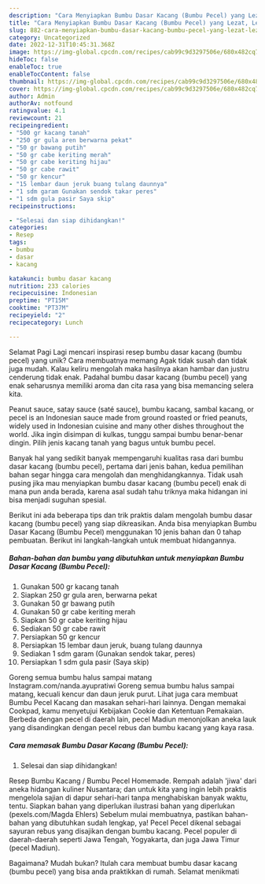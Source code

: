 ```yaml
---
description: "Cara Menyiapkan Bumbu Dasar Kacang (Bumbu Pecel) yang Lezat, Lezat"
title: "Cara Menyiapkan Bumbu Dasar Kacang (Bumbu Pecel) yang Lezat, Lezat"
slug: 882-cara-menyiapkan-bumbu-dasar-kacang-bumbu-pecel-yang-lezat-lezat
category: Uncategorized
date: 2022-12-31T10:45:31.368Z
image: https://img-global.cpcdn.com/recipes/cab99c9d3297506e/680x482cq70/bumbu-dasar-kacang-bumbu-pecel-foto-resep-utama.jpg
hideToc: false
enableToc: true
enableTocContent: false
thumbnail: https://img-global.cpcdn.com/recipes/cab99c9d3297506e/680x482cq70/bumbu-dasar-kacang-bumbu-pecel-foto-resep-utama.jpg
cover: https://img-global.cpcdn.com/recipes/cab99c9d3297506e/680x482cq70/bumbu-dasar-kacang-bumbu-pecel-foto-resep-utama.jpg
author: Admin
authorAv: notfound
ratingvalue: 4.1
reviewcount: 21
recipeingredient:
- "500 gr kacang tanah"
- "250 gr gula aren berwarna pekat"
- "50 gr bawang putih"
- "50 gr cabe keriting merah"
- "50 gr cabe keriting hijau"
- "50 gr cabe rawit"
- "50 gr kencur"
- "15 lembar daun jeruk buang tulang daunnya"
- "1 sdm garam Gunakan sendok takar peres"
- "1 sdm gula pasir Saya skip"
recipeinstructions:

- "Selesai dan siap dihidangkan!"
categories:
- Resep
tags:
- bumbu
- dasar
- kacang

katakunci: bumbu dasar kacang 
nutrition: 233 calories
recipecuisine: Indonesian
preptime: "PT15M"
cooktime: "PT37M"
recipeyield: "2"
recipecategory: Lunch

---
```



Selamat Pagi Lagi mencari inspirasi resep bumbu dasar kacang (bumbu pecel) yang unik? Cara membuatnya memang Agak tidak susah dan tidak juga mudah. Kalau keliru mengolah maka hasilnya akan hambar dan justru cenderung tidak enak. Padahal bumbu dasar kacang (bumbu pecel) yang enak seharusnya memiliki aroma dan cita rasa yang bisa memancing selera kita.


Peanut sauce, satay sauce (saté sauce), bumbu kacang, sambal kacang, or pecel is an Indonesian sauce made from ground roasted or fried peanuts, widely used in Indonesian cuisine and many other dishes throughout the world. Jika ingin disimpan di kulkas, tunggu sampai bumbu benar-benar dingin. Pilih jenis kacang tanah yang bagus untuk bumbu pecel.

Banyak hal yang sedikit banyak mempengaruhi kualitas rasa dari bumbu dasar kacang (bumbu pecel), pertama dari jenis bahan, kedua pemilihan bahan segar hingga cara mengolah dan menghidangkannya. Tidak usah pusing jika mau menyiapkan bumbu dasar kacang (bumbu pecel) enak di mana pun anda berada, karena asal sudah tahu triknya maka hidangan ini bisa menjadi suguhan spesial.


Berikut ini ada beberapa tips dan trik praktis dalam mengolah bumbu dasar kacang (bumbu pecel) yang siap dikreasikan. Anda bisa menyiapkan Bumbu Dasar Kacang (Bumbu Pecel) menggunakan 10 jenis bahan dan 0 tahap pembuatan. Berikut ini langkah-langkah untuk membuat hidangannya.

<!--inarticleads1-->

##### Bahan-bahan dan bumbu yang dibutuhkan untuk menyiapkan Bumbu Dasar Kacang (Bumbu Pecel):

1. Gunakan 500 gr kacang tanah
1. Siapkan 250 gr gula aren, berwarna pekat
1. Gunakan 50 gr bawang putih
1. Gunakan 50 gr cabe keriting merah
1. Siapkan 50 gr cabe keriting hijau
1. Sediakan 50 gr cabe rawit
1. Persiapkan 50 gr kencur
1. Persiapkan 15 lembar daun jeruk, buang tulang daunnya
1. Sediakan 1 sdm garam (Gunakan sendok takar, peres)
1. Persiapkan 1 sdm gula pasir (Saya skip)


Goreng semua bumbu halus sampai matang Instagram.com/nanda.ayupratiwi Goreng semua bumbu halus sampai matang, kecuali kencur dan daun jeruk purut. Lihat juga cara membuat Bumbu Pecel Kacang dan masakan sehari-hari lainnya. Dengan memakai Cookpad, kamu menyetujui Kebijakan Cookie dan Ketentuan Pemakaian. Berbeda dengan pecel di daerah lain, pecel Madiun menonjolkan aneka lauk yang disandingkan dengan pecel rebus dan bumbu kacang yang kaya rasa. 

<!--inarticleads2-->

##### Cara memasak Bumbu Dasar Kacang (Bumbu Pecel):


1. Selesai dan siap dihidangkan!

Resep Bumbu Kacang / Bumbu Pecel Homemade. Rempah adalah &#39;jiwa&#39; dari aneka hidangan kuliner Nusantara; dan untuk kita yang ingin lebih praktis mengelola sajian di dapur sehari-hari tanpa menghabiskan banyak waktu, tentu. Siapkan bahan yang diperlukan ilustrasi bahan yang diperlukan (pexels.com/Magda Ehlers) Sebelum mulai membuatnya, pastikan bahan-bahan yang dibutuhkan sudah lengkap, ya! Pecel Pecel dikenal sebagai sayuran rebus yang disajikan dengan bumbu kacang. Pecel populer di daerah-daerah seperti Jawa Tengah, Yogyakarta, dan juga Jawa Timur (pecel Madiun). 

Bagaimana? Mudah bukan? Itulah cara membuat bumbu dasar kacang (bumbu pecel) yang bisa anda praktikkan di rumah. Selamat menikmati
